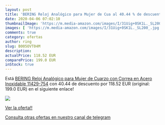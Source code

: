 ```yaml
---
layout: post
title: 'BERING Reloj Analógico para Mujer de Cua al 40.44 % de descuento'
date: 2020-04-06 07:02:10
thumbnailImage: 'https://m.media-amazon.com/images/I/31Uig+0SK1L._SL200_.jpg'
images: [ 'https://m.media-amazon.com/images/I/31Uig+0SK1L._SL200_.jpg' ]
comments: true
category: ofertas
author: ring
slug: B005OVT04M
description:
actualPrice: 118.52 EUR
comparePrice: 199.0 EUR
inStock: true
---
```


Está [BERING Reloj Analógico para Mujer de Cuarzo con Correa en Acero Inoxidable 11429-754](https://www.amazon.com/dp/B005OVT04M/?tag=redken08-20) con 40.44 de descuento por 118.52 EUR (original: 199.0 EUR) en el siguiente enlace!

[![](https://m.media-amazon.com/images/I/31Uig+0SK1L._SL200_.jpg)](https://www.amazon.com/dp/B005OVT04M/?tag=redken08-20)

[Ver la oferta!!](https://www.amazon.com/dp/B005OVT04M/?tag=redken08-20)

[Consulta otras ofertas en nuestro canal de telegram](https://t.me/s/ofertas25)
